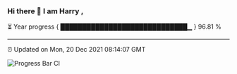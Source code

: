 ### Hi there 👋 I am Harry , 

⏳ Year progress { █████████████████████████████▁ } 96.81 %

---

⏰ Updated on Mon, 20 Dec 2021 08:14:07 GMT

![Progress Bar CI](https://github.com/duykhang68/duykhang68/workflows/Progress%20Bar%20CI/badge.svg)
